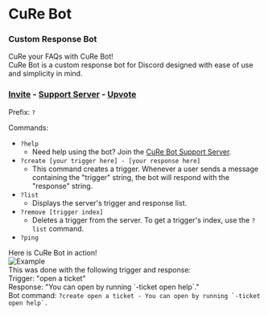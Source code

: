 # CuRe Bot

### **Cu**stom **Re**sponse Bot

CuRe your FAQs with CuRe Bot!  
CuRe Bot is a custom response bot for Discord designed with ease of use and simplicity in mind.

### [Invite](https://cure.jkm.sh/invite) - [Support Server](https://cure.jkm.sh/server) - [Upvote](https://top.gg/bot/592968118905733120/vote)

Prefix: `?`

Commands:

- `?help`
  - Need help using the bot? Join the [CuRe Bot Support Server](https://cure.jkm.sh/server).
- `?create [your trigger here] - [your response here]`
  - This command creates a trigger. Whenever a user sends a message containing the "trigger" string, the bot will respond with the "response" string.
- `?list`
  - Displays the server's trigger and response list.
- `?remove [trigger index]`
  - Deletes a trigger from the server. To get a trigger's index, use the `?list` command.
- `?ping`

Here is CuRe Bot in action!  
![Example](https://doggo.ninja/OQkE4N.gif)  
This was done with the following trigger and response:  
Trigger: "open a ticket"  
Response: "You can open by running \`-ticket open help\`."  
Bot command: `` ?create open a ticket - You can open by running `-ticket open help`. ``

